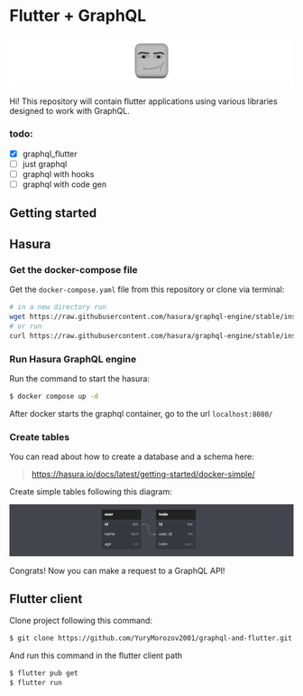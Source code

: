 # Flutter + GraphQL 
<img src="https://github.com/YuryMorozov2001/graphql-and-flutter/raw/main/.github/images/preview.gif" alt="preview">

Hi! This repository will contain flutter applications using various libraries designed to work with GraphQL.

### todo:
- [X] graphql_flutter
- [ ] just graphql
- [ ] graphql with hooks
- [ ] graphql with code gen

## Getting started

## Hasura

### Get the docker-compose file

Get the `docker-compose.yaml` file from this repository or clone via terminal: 

```bash
# in a new directory run
wget https://raw.githubusercontent.com/hasura/graphql-engine/stable/install-manifests/docker-compose/docker-compose.yaml
# or run
curl https://raw.githubusercontent.com/hasura/graphql-engine/stable/install-manifests/docker-compose/docker-compose.yaml -o docker-compose.yml
```

### Run Hasura GraphQL engine
Run the command to start the hasura:
```bash
$ docker compose up -d
```
After docker starts the graphql container, go to the url `localhost:8080/`


### Create tables
You can read about how to create a database and a schema here:
>https://hasura.io/docs/latest/getting-started/docker-simple/

Create simple tables following this diagram:

<img src="https://github.com/YuryMorozov2001/graphql-and-flutter/raw/main/.github/images/db.png" alt="diogram">

Congrats! Now you can make a request to a GraphQL API!

##  Flutter client
Clone project following this command:
```bash
$ git clone https://github.com/YuryMorozov2001/graphql-and-flutter.git
```
And run this command in the flutter client path
```bash
$ flutter pub get
$ flutter run
```